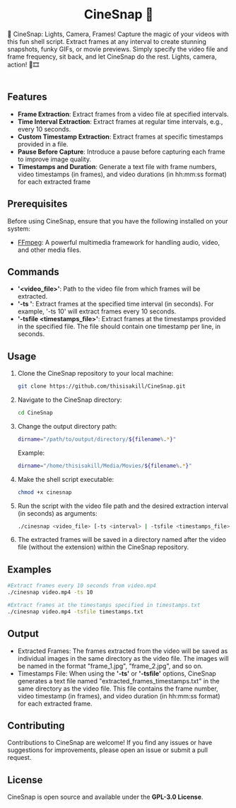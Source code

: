 <h1 align="center">CineSnap 🎥</h1>
🎥 CineSnap: Lights, Camera, Frames! Capture the magic of your videos with this fun shell script. Extract frames at any interval to create stunning snapshots, funky GIFs, or movie previews. Simply specify the video file and frame frequency, sit back, and let CineSnap do the rest. Lights, camera, action! 📸🎞️
<br></br>

## Features

- **Frame Extraction**: Extract frames from a video file at specified intervals.
- **Time Interval Extraction**: Extract frames at regular time intervals, e.g., every 10 seconds.
- **Custom Timestamp Extraction**: Extract frames at specific timestamps provided in a file.
- **Pause Before Capture**: Introduce a pause before capturing each frame to improve image quality.
- **Timestamps and Duration**: Generate a text file with frame numbers, video timestamps (in frames), and video durations (in hh:mm:ss format) for each extracted frame

## Prerequisites

Before using CineSnap, ensure that you have the following installed on your system:

- [FFmpeg](https://ffmpeg.org/): A powerful multimedia framework for handling audio, video, and other media files.

## Commands

- **'<video_file>'**: Path to the video file from which frames will be extracted.
- **'-ts <interval>'**: Extract frames at the specified time interval (in seconds). For example, '-ts 10' will extract frames every 10 seconds.
- **'-tsfile <timestamps_file>'**: Extract frames at the timestamps provided in the specified file. The file should contain one timestamp per line, in seconds.

## Usage

1. Clone the CineSnap repository to your local machine:
   ```bash
   git clone https://github.com/thisisakill/CineSnap.git
   ```
2. Navigate to the CineSnap directory:
   ```bash
   cd CineSnap
   ```
3. Change the output directory path:
   ```bash
   dirname="/path/to/output/directory/${filename%.*}"
   ```
   Example:
   ```bash
   dirname="/home/thisisakill/Media/Movies/${filename%.*}"
   ```
4. Make the shell script executable:
   ```bash
   chmod +x cinesnap
   ```
5. Run the script with the video file path and the desired extraction interval (in seconds) as arguments:
   ```bash
   ./cinesnap <video_file> [-ts <interval> | -tsfile <timestamps_file>]
   ```
6. The extracted frames will be saved in a directory named after the video file (without the extension) within the CineSnap repository.

## Examples

```bash
#Extract frames every 10 seconds from video.mp4
./cinesnap video.mp4 -ts 10
```

```bash
#Extract frames at the timestamps specified in timestamps.txt
./cinesnap video.mp4 -tsfile timestamps.txt
```
## Output

- Extracted Frames: The frames extracted from the video will be saved as individual images in the same directory as the video file. The images will be named in the format "frame_1.jpg", "frame_2.jpg", and so on.
- Timestamps File: When using the **'-ts'** or **'-tsfile'** options, CineSnap generates a text file named "extracted_frames_timestamps.txt" in the same directory as the video file. This file contains the frame number, video timestamp (in frames), and video duration (in hh:mm:ss format) for each extracted frame.

## Contributing
Contributions to CineSnap are welcome! If you find any issues or have suggestions for improvements, please open an issue or submit a pull request.

## License
CineSnap is open source and available under the **GPL-3.0 License**.
